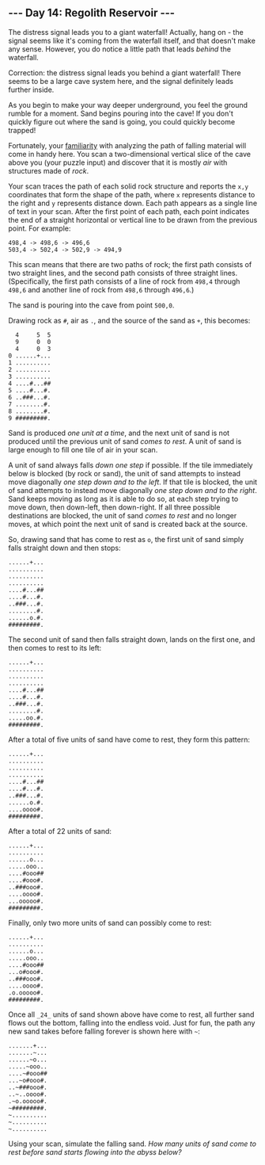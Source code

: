 ## \--- Day 14: Regolith Reservoir ---

The distress signal leads you to a giant waterfall! Actually, hang on - the signal seems like it's coming from the waterfall itself, and that doesn't make any sense. However, you do notice a little path that leads _behind_ the waterfall.

Correction: the distress signal leads you behind a giant waterfall! There seems to be a large cave system here, and the signal definitely leads further inside.

As you begin to make your way deeper underground, you feel the ground rumble for a moment. Sand begins pouring into the cave! If you don't quickly figure out where the sand is going, you could quickly become trapped!

Fortunately, your [familiarity](/2018/day/17) with analyzing the path of falling material will come in handy here. You scan a two-dimensional vertical slice of the cave above you (your puzzle input) and discover that it is mostly _air_ with structures made of _rock_.

Your scan traces the path of each solid rock structure and reports the `x,y` coordinates that form the shape of the path, where `x` represents distance to the right and `y` represents distance down. Each path appears as a single line of text in your scan. After the first point of each path, each point indicates the end of a straight horizontal or vertical line to be drawn from the previous point. For example:

    498,4 -> 498,6 -> 496,6
    503,4 -> 502,4 -> 502,9 -> 494,9

This scan means that there are two paths of rock; the first path consists of two straight lines, and the second path consists of three straight lines. (Specifically, the first path consists of a line of rock from `498,4` through `498,6` and another line of rock from `498,6` through `496,6`.)

The sand is pouring into the cave from point `500,0`.

Drawing rock as `#`, air as `.`, and the source of the sand as `+`, this becomes:

      4     5  5
      9     0  0
      4     0  3
    0 ......+...
    1 ..........
    2 ..........
    3 ..........
    4 ....#...##
    5 ....#...#.
    6 ..###...#.
    7 ........#.
    8 ........#.
    9 #########.

Sand is produced _one unit at a time_, and the next unit of sand is not produced until the previous unit of sand _comes to rest_. A unit of sand is large enough to fill one tile of air in your scan.

A unit of sand always falls _down one step_ if possible. If the tile immediately below is blocked (by rock or sand), the unit of sand attempts to instead move diagonally _one step down and to the left_. If that tile is blocked, the unit of sand attempts to instead move diagonally _one step down and to the right_. Sand keeps moving as long as it is able to do so, at each step trying to move down, then down-left, then down-right. If all three possible destinations are blocked, the unit of sand _comes to rest_ and no longer moves, at which point the next unit of sand is created back at the source.

So, drawing sand that has come to rest as `o`, the first unit of sand simply falls straight down and then stops:

    ......+...
    ..........
    ..........
    ..........
    ....#...##
    ....#...#.
    ..###...#.
    ........#.
    ......o.#.
    #########.

The second unit of sand then falls straight down, lands on the first one, and then comes to rest to its left:

    ......+...
    ..........
    ..........
    ..........
    ....#...##
    ....#...#.
    ..###...#.
    ........#.
    .....oo.#.
    #########.

After a total of five units of sand have come to rest, they form this pattern:

    ......+...
    ..........
    ..........
    ..........
    ....#...##
    ....#...#.
    ..###...#.
    ......o.#.
    ....oooo#.
    #########.

After a total of 22 units of sand:

    ......+...
    ..........
    ......o...
    .....ooo..
    ....#ooo##
    ....#ooo#.
    ..###ooo#.
    ....oooo#.
    ...ooooo#.
    #########.

Finally, only two more units of sand can possibly come to rest:

    ......+...
    ..........
    ......o...
    .....ooo..
    ....#ooo##
    ...o#ooo#.
    ..###ooo#.
    ....oooo#.
    .o.ooooo#.
    #########.

Once all `_24_` units of sand shown above have come to rest, all further sand flows out the bottom, falling into the endless void. Just for fun, the path any new sand takes before falling forever is shown here with `~`:

    .......+...
    .......~...
    ......~o...
    .....~ooo..
    ....~#ooo##
    ...~o#ooo#.
    ..~###ooo#.
    ..~..oooo#.
    .~o.ooooo#.
    ~#########.
    ~..........
    ~..........
    ~..........

Using your scan, simulate the falling sand. _How many units of sand come to rest before sand starts flowing into the abyss below?_
